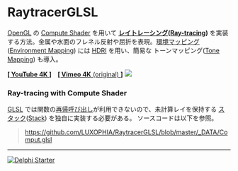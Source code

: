 # RaytracerGLSL

[OpenGL](https://ja.wikipedia.org/wiki/OpenGL) の [Compute Shader](https://www.khronos.org/opengl/wiki/Compute_Shader) を用いて **[レイトレーシング](https://ja.wikipedia.org/wiki/レイトレーシング)([Ray-tracing](https://en.wikipedia.org/wiki/Ray_tracing_(graphics)))** を実装する方法。金属や水面のフレネル反射や屈折を表現。[環境マッピング](https://ja.wikipedia.org/wiki/環境マッピング)([Environment Mapping](https://en.wikipedia.org/wiki/Reflection_mapping)) には [HDRI](https://ja.wikipedia.org/wiki/ハイダイナミックレンジイメージ) を用い、簡易な トーンマッピング([Tone Mapping](https://en.wikipedia.org/wiki/Tone_mapping)) も導入。

[**[ YouTube 4K ]**](https://youtu.be/NjPYuC4lKfo)　[**[ Vimeo 4K** (original) **]**](https://vimeo.com/270096538)
[![](https://github.com/LUXOPHIA/Raytracer_OpenGL/raw/master/--------/_SCREENSHOT/RaytracerGLSL.png)](https://youtu.be/NjPYuC4lKfo)

### Ray-tracing with Compute Shader
[GLSL](https://ja.wikipedia.org/wiki/GLSL) では関数の[再帰呼び出し](https://ja.wikipedia.org/wiki/再帰#再帰呼出し)が利用できないので、未計算レイを保持する [スタック](https://ja.wikipedia.org/wiki/スタック)([Stack](https://en.wikipedia.org/wiki/Stack_(abstract_data_type))) を独自に実装する必要がある。
ソースコードは以下を参照。
> https://github.com/LUXOPHIA/RaytracerGLSL/blob/master/_DATA/Comput.glsl

----

[![Delphi Starter](http://img.en25.com/EloquaImages/clients/Embarcadero/%7B063f1eec-64a6-4c19-840f-9b59d407c914%7D_dx-starter-bn159.png)](https://www.embarcadero.com/jp/products/delphi/starter)
